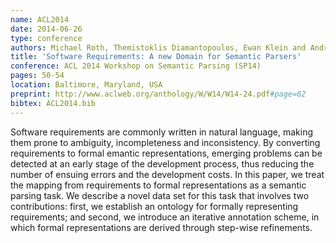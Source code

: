 ```yaml
---
name: ACL2014
date: 2014-06-26
type: conference
authors: Michael Roth, Themistoklis Diamantopoulos, Ewan Klein and Andreas L. Symeonidis
title: 'Software Requirements: A new Domain for Semantic Parsers'
conference: ACL 2014 Workshop on Semantic Parsing (SP14)
pages: 50-54
location: Baltimore, Maryland, USA
preprint: http://www.aclweb.org/anthology/W/W14/W14-24.pdf#page=62
bibtex: ACL2014.bib
---
```


Software requirements are commonly written in natural language, making them prone to 
ambiguity, incompleteness and inconsistency. By converting requirements to formal 
emantic representations, emerging problems can be detected at an early stage of the 
development process, thus reducing the number of ensuing errors and the development 
costs. In this paper, we treat the mapping from requirements to formal representations 
as a semantic parsing task. We describe a novel data set for this task that involves two 
contributions: first, we establish an ontology for formally representing requirements; 
and second, we introduce an iterative annotation scheme, in which formal representations 
are derived through step-wise refinements.
